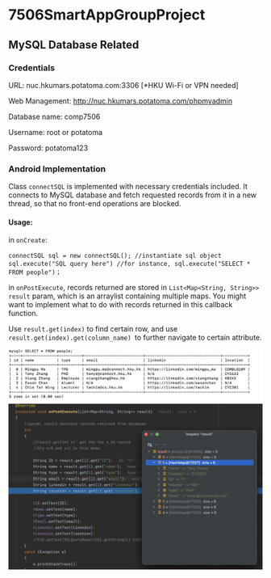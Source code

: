 # 7506SmartAppGroupProject
## MySQL Database Related
### Credentials

URL: nuc.hkumars.potatoma.com:3306   [*HKU Wi-Fi or VPN needed]

Web Management: http://nuc.hkumars.potatoma.com/phpmyadmin

Database name: comp7506

Username: root or potatoma

Password: potatoma123
### Android Implementation
Class ```connectSQL``` is implemented with necessary credentials included. It connects to MySQL database and fetch requested records from it in a new thread, so that no front-end operations are blocked.

#### Usage:

in ```onCreate```:
```
connectSQL sql = new connectSQL(); //instantiate sql object
sql.execute("SQL query here") //for instance, sql.execute("SELECT * FROM people")；
```

in ```onPostExecute```, records returned are stored in ```List<Map<String, String>> result``` param, which is an arraylist containing multiple maps. You might want to implement what to do with records returned in this callback function.

Use ```result.get(index)``` to find certain row, and use ```result.get(index).get(column_name) ```to further navigate to certain attribute.

![](./images/Untitled%202.jpg)
![](./images/Untitled%203.jpg)
